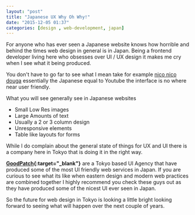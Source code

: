 ```yaml
---
layout: "post"
title: "Japanese UX Why Oh Why!"
date: "2015-12-05 01:37"
categories: [design , web-development, japan]
---
```

For anyone who has ever seen a Japanese website knows how horrible and behind the times web design in general is in Japan. Being a frontend developer living here who obsesses over UI / UX design it makes me cry when I see what it being produced.

You don't have to go far to see what I mean take for example [nico nico douga](http://www.nicovideo.jp/) essentially the Japanese equal to Youtube the interface is no where near user friendly.

What you will see generally see in Japanese websites

- Small Low Res images
- Large Amounts of text
- Usually a 2 or 3 column design
- Unresponsive elements
- Table like layouts for forms

While I do complain about the general state of things for UX and UI there is a company here in Tokyo that is doing it in the right way.

**[GoodPatch](http://goodpatch.com/){:target="_blank"}** are a Tokyo based UI Agency that have produced some of the most UI friendly web services in Japan. If you are curious to see what its like when eastern design and modern web practices are combined together I highly recommend you check these guys out as they have produced some of the nicest UI ever seen in Japan.

So the future for web design in Tokyo is looking a little bright looking forward to seeing what will happen over the next couple of years.

